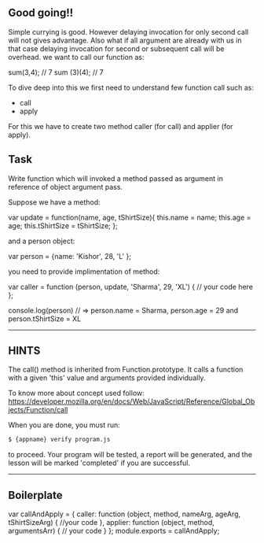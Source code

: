 ## Good going!!

Simple currying is good. However delaying invocation for only second call will not gives advantage. Also what if all argument are already with us in that case delaying invocation for second or subsequent call will be overhead. we want to call our function as:

sum(3,4); // 7
sum (3)(4); // 7

To dive deep into this we first need to understand few function call such as:

* call
* apply

For this we have to create two method caller (for call) and applier (for apply).

## Task
Write function which will invoked a method passed as argument in reference of object argument pass.

Suppose we have a method:

var update = function(name, age, tShirtSize){
    this.name = name;
    this.age = age;
    this.tShirtSize = tShirtSize;
};

and a person object:

var person = {name: 'Kishor', 28, 'L' };

you need to provide implimentation of method:

var caller = function (person, update, 'Sharma', 29, 'XL') {
  // your code here
};

console.log(person) // => person.name = Sharma, person.age = 29 and person.tShirtSize = XL

----------------------------------------------------------------------
## HINTS

The call() method is inherited from Function.prototype. It calls a function with a given 'this' value and arguments provided individually.

To know more about concept used follow:
https://developer.mozilla.org/en/docs/Web/JavaScript/Reference/Global_Objects/Function/call


When you are done, you must run:
```sh
$ {appname} verify program.js
```

to proceed. Your program will be tested, a report will be generated, and the lesson will be marked 'completed' if you are successful.

----------------------------------------------------------------------
## Boilerplate
var callAndApply = {
  caller: function (object, method, nameArg, ageArg, tShirtSizeArg) {
    //your code
  },
  applier: function (object, method, argumentsArr) {
    // your code
  }
};
module.exports = callAndApply;
